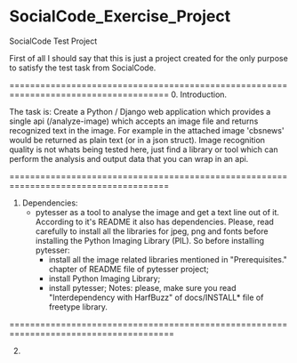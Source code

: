 # SocialCode_Exercise_Project
SocialCode Test Project

First of all I should say that this is just a project created for the only purpose to satisfy the test task from SocialCode.

=====================================================================================
0. Introduction.

The task is:
  Create a Python / Django web application which provides a single api (/analyze-image) which accepts an image file and returns recognized text in the image. For example in the attached image 'cbsnews' would be returned as plain text (or in a json struct). Image recognition quality is not whats being tested here, just find a library or tool which can perform the analysis and output data that you can wrap in an api.

=====================================================================================

1. Dependencies:
    - pytesser as a tool to analyse the image and get a text line out of it. According to it's README it also has dependencies. Please, read carefully to install all the libraries for jpeg, png and fonts before installing the Python Imaging Library (PIL).
    So before installing pytesser:
      + install all the image related libraries mentioned in "Prerequisites." chapter of README file of pytesser project;
      + install Python Imaging Library;
      + install pytesser;
    Notes: please, make sure you read "Interdependency with HarfBuzz" of docs/INSTALL* file of freetype library.

======================================================================================

2. 
